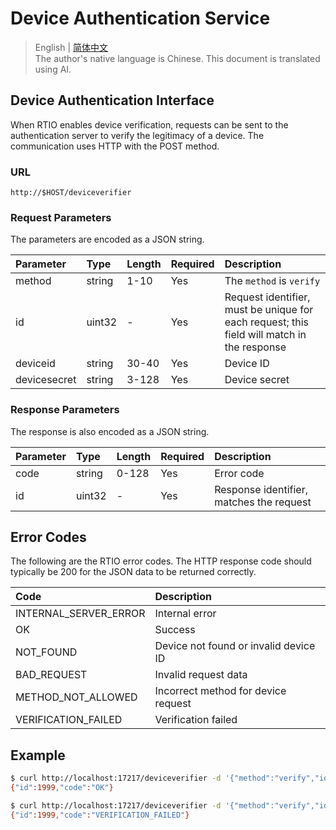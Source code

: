 # Device Authentication Service

> English | [简体中文](./cn/http_deviceverifier.md)  
> The author's native language is Chinese. This document is translated using AI.

## Device Authentication Interface

When RTIO enables device verification, requests can be sent to the authentication server to verify the legitimacy of a device. The communication uses HTTP with the POST method.

### URL

```text
http://$HOST/deviceverifier
```

### Request Parameters

The parameters are encoded as a JSON string.

| Parameter      | Type   | Length  | Required | Description                                   |
|:---------------|:-------|:--------|:---------|:----------------------------------------------|
| method         | string | 1-10    | Yes      | The `method` is `verify` |
| id             | uint32 | -       | Yes      | Request identifier, must be unique for each request; this field will match in the response |
| deviceid       | string | 30-40   | Yes      | Device ID                                     |
| devicesecret   | string | 3-128   | Yes      | Device secret                                 |

### Response Parameters

The response is also encoded as a JSON string.

| Parameter | Type   | Length  | Required | Description                                   |
|:----------|:-------|:--------|:---------|:----------------------------------------------|
| code      | string | 0-128   | Yes      | Error code                                    |
| id        | uint32 | -       | Yes      | Response identifier, matches the request      |

## Error Codes

The following are the RTIO error codes. The HTTP response code should typically be 200 for the JSON data to be returned correctly.

| Code                   | Description                            |
|:-----------------------|:---------------------------------------|
| INTERNAL_SERVER_ERROR  | Internal error                         |
| OK                     | Success                                |
| NOT_FOUND              | Device not found or invalid device ID  |
| BAD_REQUEST            | Invalid request data                   |
| METHOD_NOT_ALLOWED     | Incorrect method for device request    |
| VERIFICATION_FAILED    | Verification failed                    |

## Example

```sh
$ curl http://localhost:17217/deviceverifier -d '{"method":"verify","id": 1999,"deviceid":"cfa09baa-4913-4ad7-a936-2e26f9671b05", "devicesecret": "mb6bgso4EChvyzA05thF9+wH"}'
{"id":1999,"code":"OK"}

$ curl http://localhost:17217/deviceverifier -d '{"method":"verify","id": 1999,"deviceid":"cfa09baa-4913-4ad7-a936-2e26f9671b05", "devicesecret": ""}'
{"id":1999,"code":"VERIFICATION_FAILED"}
```
